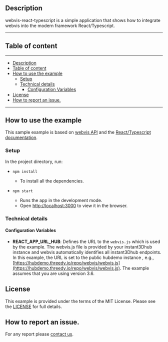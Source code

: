 
## Description
webvis-react-typescript is a simple application that shows how to integrate webvis into the modern framework React/Typescript.

---
## Table of content
---
- [Description](#description)
- [Table of content](#table-of-content)
- [How to use the example](#how-to-use-the-example)
  - [Setup](#setup)
  - [Technical details](#technical-details)
    - [Configuration Variables](#configuration-variables)
- [License](#license)
- [How to report an issue.](#how-to-report-an-issue)


---

## How to use the example
This sample example is based on [webvis API](https://docs.threedy.io/3.6.1/index.html) and the  [React/Typescript documentation](https://www.typescriptlang.org/docs/handbook/react.html).

### Setup
In the project directory, run:

- `npm install`
    - To install all the dependencies.

- `npm start`
  -  Runs the app in the development mode.
  -  Open [http://localhost:3000](http://localhost:3000) to view it in the browser.

### Technical details
#### Configuration Variables

- **REACT_APP_URL_HUB**: Defines the URL to the `webvis.js` which is used by the example. The webvis.js file is provided by your instant3Dhub instance and webvis automatically identifies all instant3Dhub endpoints. In this example, the URL is set to the public hubdemo instance , e.g., [https://hubdemo.threedy.io/repo/webvis/webvis.js](https://hubdemo.threedy.io/repo/webvis/webvis.js). The example assumes that you are using version 3.6.
  
## License
This example is provided under the terms of the MIT License. Please see the [LICENSE](./LICENSE) for full details.

## How to report an issue.
For any report please [contact us](mailto:github-threedy@threedy.io).